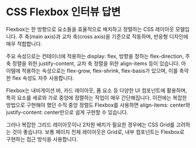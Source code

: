 # CSS Flexbox 인터뷰 답변

Flexbox는 한 방향으로 요소들을 효율적으로 배치하고 정렬하는 CSS 레이아웃 모델입니다. 주 축(main axis)과 교차 축(cross axis)을 기준으로 작동하며, 반응형 디자인에 매우 적합합니다.

주요 속성으로는 컨테이너에 적용하는 display: flex, 방향을 정하는 flex-direction, 주 축 정렬을 위한 justify-content, 교차 축 정렬을 위한 align-items 등이 있습니다. 아이템에 적용하는 속성으로는 flex-grow, flex-shrink, flex-basis가 있으며, 이를 축약한 flex 속성도 자주 사용합니다.

Flexbox는 내비게이션 바, 카드 레이아웃, 폼 요소 등 다양한 UI 컴포넌트에 활용하며, 특히 요소를 세로와 가로 중앙에 정렬하는 작업이 매우 간단해집니다. 이전에는 복잡한 방법으로 구현해야 했던 수직 중앙 정렬도 Flexbox를 사용하면 align-items: center와 justify-content: center만으로 쉽게 구현할 수 있습니다.

그러나 복잡한 그리드 레이아웃이나 2차원 배치가 필요한 경우에는 CSS Grid를 고려하는 것이 좋습니다. 보통 페이지 전체 레이아웃은 Grid로, 내부 컴포넌트는 Flexbox로 구현하는 접근 방식을 사용합니다.